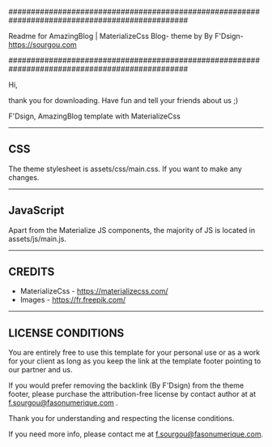 ################################################################################################

Readme for AmazingBlog | MaterializeCss Blog- theme by By F'Dsign- https://sourgou.com

################################################################################################

Hi,

thank you for downloading. Have fun and tell your friends about us ;)

F'Dsign, AmazingBlog template with MaterializeCss

---------------------
 CSS
---------------------

The theme stylesheet is assets/css/main.css. If you want to make any changes.

---------------------
 JavaScript
---------------------

Apart from the Materialize JS components, the majority of JS is located in assets/js/main.js.

---------------------
 CREDITS
---------------------

- MaterializeCss - https://materializecss.com/
- Images - https://fr.freepik.com/

---------------------
 LICENSE CONDITIONS
---------------------

You are entirely free to use this template for your personal use or as a work for your client as long as you keep the link at the template footer pointing to our partner and us.

If you would prefer removing the backlink (By F'Dsign) from the theme footer, please purchase the attribution-free license  by contact author at at f.sourgou@fasonumerique.com .

Thank you for understanding and respecting the license conditions.

If you need more info, please contact me at f.sourgou@fasonumerique.com.
